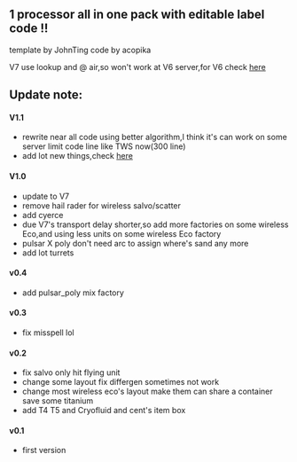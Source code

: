 ## 1 processor all in one pack with editable label code !!

template by JohnTing
code by acopika

V7 use lookup and @ air,so won't work at V6 server,for V6 check [here](https://github.com/acoaco/Mindustry-multi-binding-schematics-pack/releases)

## Update note:
#### V1.1

- rewrite near all code using better algorithm,I think it's can work on some server limit code line like TWS now(300 line)
- add lot new things,check [ here](https://github.com/acoaco/Mindustry-multi-binding-schematics-pack/blob/master/multi_binding/README.md)

#### V1.0

- update to V7
- remove hail rader for  wireless salvo/scatter
- add cyerce
- due V7's transport delay shorter,so add more factories on some wireless Eco,and using less units on some wireless Eco factory
- pulsar X poly don't need arc to assign where's sand any more
- add lot turrets

#### v0.4

- add pulsar_poly mix factory
#### v0.3
- fix misspell lol
#### v0.2
- fix salvo only hit flying unit
- change some layout fix differgen sometimes not work
- change most wireless eco's layout make them can share a container save some titanium
- add T4 T5 and Cryofluid and cent's item box
#### v0.1
- first version
